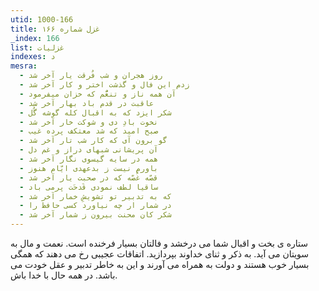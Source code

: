 ```yaml
---
utid: 1000-166
title: غزل شماره ۱۶۶
_index: 166
list: غزلیات
indexes: د
mesra:
  - روز هجران و شب فُرقت یار آخر شد
  - زدم این فال و گذشت اختر و کار آخر شد
  - آن همه ناز و تنعُّم که خزان میفرمود
  - عاقبت در قدم باد بهار آخر شد
  - شکر ایزد که به اقبال کله گوشه گُل
  - نخوت بادِ دی و شوکت خار آخر شد
  - صبح امید که شد معتکف پرده غیب
  - گو برون آی که کار شب تار آخر شد
  - آن پریشانی شبهای دراز و غم دل
  - همه در سایه گیسوی نگار آخر شد
  - باورم نیست ز بدعهدی ایّام هنوز
  - قصّه غُصّه که در صحبت یار آخر شد
  - ساقیا لطف نمودی قَدحَت پرمی باد
  - که به تدبیر تو تشویشِ خمار آخر شد
  - در شمار ار چه نیاورد کسی حافظ را
  - شکر کان محنت بیرون ز شمار آخر شد
---
```

ستاره ی بخت و اقبال شما می درخشد و فالتان بسیار فرخنده است. نعمت و مال به سویتان می آید. به ذکر و ثنای خداوند بپردازید. اتفاقات عجیبی رخ می دهند که همگی بسیار خوب هستند و دولت به همراه می آورند و این به خاطر تدبیر و عقل خودت می باشد. در همه حال با خدا باش.
